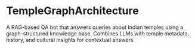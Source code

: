 # TempleGraphArchitecture
A RAG-based QA bot that answers queries about Indian temples using a graph-structured knowledge base. Combines LLMs with temple metadata, history, and cultural insights for contextual answers.
